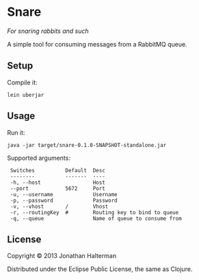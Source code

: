 # Snare

*For snaring rabbits and such*

A simple tool for consuming messages from a RabbitMQ queue.

## Setup

Compile it:

```
lein uberjar
```

## Usage

Run it:

```
java -jar target/snare-0.1.0-SNAPSHOT-standalone.jar
```

Supported arguments:

```
 Switches          Default  Desc                          
 --------          -------  ----                          
 -h, --host                 Host                          
 --port            5672     Port                          
 -u, --username             Username                      
 -p, --password             Password                      
 -v, --vhost       /        Vhost                         
 -r, --routingKey  #        Routing key to bind to queue  
 -q, --queue                Name of queue to consume from 
```

## License

Copyright © 2013 Jonathan Halterman

Distributed under the Eclipse Public License, the same as Clojure.
